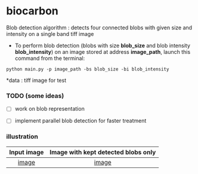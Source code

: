 # biocarbon

Blob detection algorithm : detects four connected blobs with given size and intensity on a single band tiff image

* To perform blob detection (blobs with size **blob_size** and blob intensity **blob_intensity**) on an image stored at address **image_path**, launch this command from the terminal:
```
python main.py -p image_path -bs blob_size -bi blob_intensity
```

*data : tiff image for test


### TODO (some ideas)
- [ ] work on blob representation
- [ ] implement parallel blob detection for faster treatment


### illustration 

Input image            |  Image with kept detected blobs only
:-------------------------:|:-------------------------:
[image](data/blobs.tif) |  [image](data/blobs_detected.tif)


